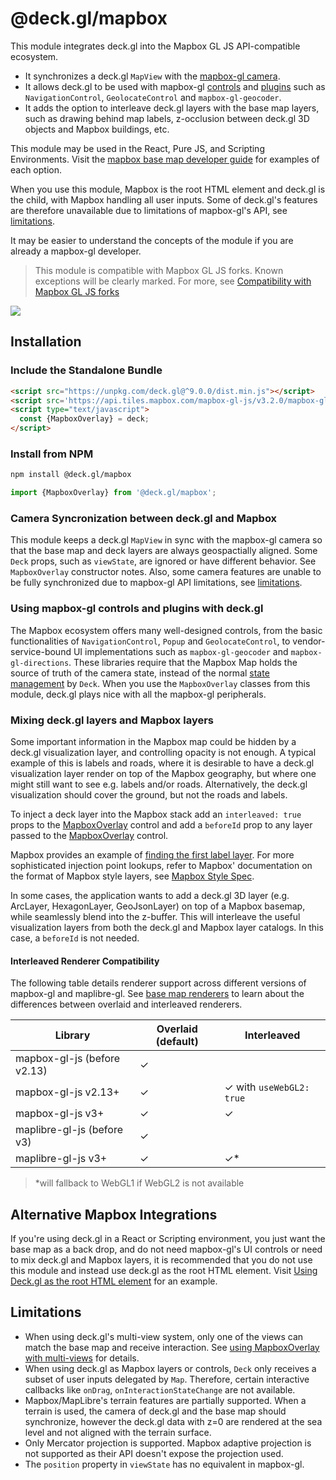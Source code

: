 # @deck.gl/mapbox

This module integrates deck.gl into the Mapbox GL JS API-compatible ecosystem. 

- It synchronizes a deck.gl `MapView` with the [mapbox-gl camera](https://docs.mapbox.com/mapbox-gl-js/guides/#camera).
- It allows deck.gl to be used with mapbox-gl [controls](https://docs.mapbox.com/mapbox-gl-js/api/markers) and [plugins](https://docs.mapbox.com/mapbox-gl-js/plugins/) such as `NavigationControl`, `GeolocateControl` and `mapbox-gl-geocoder`.
- It adds the option to interleave deck.gl layers with the base map layers, such as drawing behind map labels, z-occlusion between deck.gl 3D objects and Mapbox buildings, etc.

This module may be used in the React, Pure JS, and Scripting Environments. Visit the [mapbox base map developer guide](../../developer-guide/base-maps/using-with-mapbox.md) for examples of each option.

When you use this module, Mapbox is the root HTML element and deck.gl is the child, with Mapbox handling all user inputs. Some of deck.gl's features are therefore unavailable due to limitations of mapbox-gl's API, see [limitations](#limitations). 

It may be easier to understand the concepts of the module if you are already a mapbox-gl developer.

> This module is compatible with Mapbox GL JS forks. Known exceptions will be clearly marked. For more, see [Compatibility with Mapbox GL JS forks](../../developer-guide/base-maps/using-with-mapbox.md#compatibility-with-mapbox-gl-js-forks)

<img src="https://raw.github.com/visgl/deck.gl-data/master/images/whats-new/mapbox-layers.jpg" />


## Installation

### Include the Standalone Bundle

```html
<script src="https://unpkg.com/deck.gl@^9.0.0/dist.min.js"></script>
<script src='https://api.tiles.mapbox.com/mapbox-gl-js/v3.2.0/mapbox-gl.js'></script>
<script type="text/javascript">
  const {MapboxOverlay} = deck;
</script>
```

### Install from NPM

```bash
npm install @deck.gl/mapbox
```

```js
import {MapboxOverlay} from '@deck.gl/mapbox';
```

### Camera Syncronization between deck.gl and Mapbox

This module keeps a deck.gl `MapView` in sync with the mapbox-gl camera so that the base map and deck layers are always geospactially aligned. Some `Deck` props, such as `viewState`, are ignored or have different behavior. See `MapboxOverlay` constructor notes. Also, some camera features are unable to be fully synchronized due to mapbox-gl API limitations, see [limitations](#limitations).

### Using mapbox-gl controls and plugins with deck.gl

The Mapbox ecosystem offers many well-designed controls, from the basic functionalities of `NavigationControl`, `Popup` and `GeolocateControl`, to vendor-service-bound UI implementations such as `mapbox-gl-geocoder` and `mapbox-gl-directions`. These libraries require that the Mapbox Map holds the source of truth of the camera state, instead of the normal [state management](../../developer-guide/interactivity.md) by `Deck`. When you use the `MapboxOverlay` classes from this module, deck.gl plays nice with all the mapbox-gl peripherals.


### Mixing deck.gl layers and Mapbox layers

Some important information in the Mapbox map could be hidden by a deck.gl visualization layer, and controlling opacity is not enough. A typical example of this is labels and roads, where it is desirable to have a deck.gl visualization layer render on top of the Mapbox geography, but where one might still want to see e.g. labels and/or roads. Alternatively, the deck.gl visualization should cover the ground, but not the roads and labels.

To inject a deck layer into the Mapbox stack add an `interleaved: true` props to the [MapboxOverlay](./mapbox-overlay.md) control and add a `beforeId` prop to any layer passed to the [MapboxOverlay](./mapbox-overlay.md) control.

Mapbox provides an example of [finding the first label layer](https://www.mapbox.com/mapbox-gl-js/example/geojson-layer-in-stack/). For more sophisticated injection point lookups, refer to Mapbox' documentation on the format of Mapbox style layers, see [Mapbox Style Spec](https://www.mapbox.com/mapbox-gl-js/style-spec/#layers).


In some cases, the application wants to add a deck.gl 3D layer (e.g. ArcLayer, HexagonLayer, GeoJsonLayer) on top of a Mapbox basemap, while seamlessly blend into the z-buffer. This will interleave the useful visualization layers from both the deck.gl and Mapbox layer catalogs. In this case, a `beforeId` is not needed.

#### Interleaved Renderer Compatibility

The following table details renderer support across different versions of mapbox-gl and maplibre-gl. See [base map renderers](../../get-started/using-with-map.md#base-maps-renderers) to learn about the differences between overlaid and interleaved renderers.

| Library                       | Overlaid (default) | Interleaved       |
|-------------------------------|--------------------|-------------------|
| mapbox-gl-js (before v2.13)   | ✓                  |                   |
| mapbox-gl-js v2.13+           | ✓                  | ✓ with `useWebGL2: true` |
| mapbox-gl-js v3+              | ✓                  | ✓                 |
| maplibre-gl-js (before v3)    | ✓                  |                   |
| maplibre-gl-js v3+            | ✓                  | ✓*                |

> *will fallback to WebGL1 if WebGL2 is not available

## Alternative Mapbox Integrations

If you're using deck.gl in a React or Scripting environment, you just want the base map as a back drop, and do not need mapbox-gl's UI controls or need to mix deck.gl and Mapbox layers, it is recommended that you do not use this module and instead use deck.gl as the root HTML element. Visit [Using Deck.gl as the root HTML element](../../developer-guide/base-maps/using-with-mapbox.md#using-deckgl-as-the-root-html-element) for an example.

## Limitations

* When using deck.gl's multi-view system, only one of the views can match the base map and receive interaction. See [using MapboxOverlay with multi-views](./mapbox-overlay.md#multi-view-usage) for details.
* When using deck.gl as Mapbox layers or controls, `Deck` only receives a subset of user inputs delegated by `Map`. Therefore, certain interactive callbacks like `onDrag`, `onInteractionStateChange` are not available.
* Mapbox/MapLibre's terrain features are partially supported. When a terrain is used, the camera of deck.gl and the base map should synchronize, however the deck.gl data with z=0 are rendered at the sea level and not aligned with the terrain surface.
* Only Mercator projection is supported. Mapbox adaptive projection is not supported as their API doesn't expose the projection used.
* The `position` property in `viewState` has no equivalent in mapbox-gl.